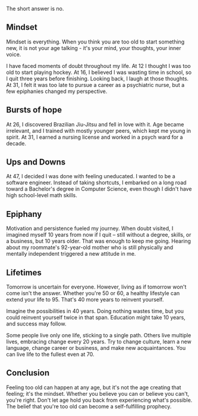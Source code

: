 The short answer is no.

## Mindset

Mindset is everything. When you think you are too old to start something new, it is not your age talking - it's your mind, your thoughts, your inner voice.

I have faced moments of doubt throughout my life. At 12 I thought I was too old to start playing hockey. At 16, I believed I was wasting time in school, so I quit three years before finishing. Looking back, I laugh at those thoughts. At 31, I felt it was too late to pursue a career as a psychiatric nurse, but a few epiphanies changed my perspective.

## Bursts of hope

At 26, I discovered Brazilian Jiu-Jitsu and fell in love with it. Age became irrelevant, and I trained with mostly younger peers, which kept me young in spirit. At 31, I earned a nursing license and worked in a psych ward for a decade.

## Ups and Downs

At 47, I decided I was done with feeling uneducated. I wanted to be a software engineer. Instead of taking shortcuts, I embarked on a long road toward a Bachelor's degree in Computer Science, even though I didn't have high school-level math skills.

## Epiphany

Motivation and persistence fueled my journey. When doubt visited, I imagined myself 10 years from now if I quit – still without a degree, skills, or a business, but 10 years older. That was enough to keep me going. Hearing about my roommate's 92-year-old mother who is still physically and mentally independent triggered a new attitude in me.

## Lifetimes

Tomorrow is uncertain for everyone. However, living as if tomorrow won't come isn't the answer. Whether you're 50 or 60, a healthy lifestyle can extend your life to 95. That's 40 more years to reinvent yourself.

Imagine the possibilities in 40 years. Doing nothing wastes time, but you could reinvent yourself twice in that span. Education might take 10 years, and success may follow.

Some people live only one life, sticking to a single path. Others live multiple lives, embracing change every 20 years. Try to change culture, learn a new language, change career or business, and make new acquaintances. You can live life to the fullest even at 70.

## Conclusion

Feeling too old can happen at any age, but it's not the age creating that feeling; it's the mindset. Whether you believe you can or believe you can't, you're right. Don't let age hold you back from experiencing what's possible. The belief that you're too old can become a self-fulfilling prophecy.
